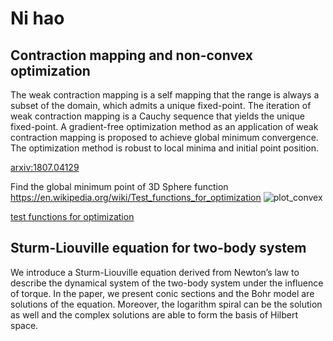 
# Ni hao 


## Contraction mapping and non-convex optimization

The weak contraction mapping is a self mapping that the range is always a subset of the domain,
which admits a unique fixed-point. The iteration of weak contraction mapping is a Cauchy sequence
that yields the unique fixed-point. A gradient-free optimization method as an application of weak
contraction mapping is proposed to achieve global minimum convergence. The optimization method
is robust to local minima and initial point position.

<a href="https://arxiv.org/abs/1807.04129">arxiv:1807.04129</a>

Find the global minimum point of 3D Sphere function https://en.wikipedia.org/wiki/Test_functions_for_optimization
![plot_convex](https://user-images.githubusercontent.com/18456485/61999332-2128bb80-b084-11e9-8687-b7419c376be4.png)

<a href="https://en.wikipedia.org/wiki/Test_functions_for_optimization"> test functions for optimization</a>

## Sturm-Liouville equation for two-body system 

We introduce a Sturm-Liouville equation derived from Newton’s law to describe the dynamical system of the two-body system under the influence of torque. In the paper, we present conic sections and the Bohr model are solutions of the equation. Moreover, the logarithm spiral can be the solution as well and the complex solutions are able to form the basis of Hilbert space.

